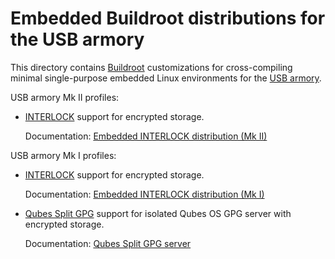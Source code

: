 Embedded Buildroot distributions for the USB armory
===================================================

This directory contains [Buildroot](http://buildroot.uclibc.org/)
customizations for cross-compiling minimal single-purpose embedded Linux
environments for the [USB armory](https://github.com/f-secure-foundry/usbarmory).

USB armory Mk II profiles:

* [INTERLOCK](https://github.com/f-secure-foundry/interlock) support for encrypted
  storage.

  Documentation: [Embedded INTERLOCK distribution (Mk II)](https://github.com/f-secure-foundry/usbarmory/blob/master/software/buildroot/README-INTERLOCK-mark-two.md)

USB armory Mk I profiles:

* [INTERLOCK](https://github.com/f-secure-foundry/interlock) support for encrypted
  storage.

  Documentation: [Embedded INTERLOCK distribution (Mk I)](https://github.com/f-secure-foundry/usbarmory/blob/master/software/buildroot/README-INTERLOCK.md)

* [Qubes Split GPG](https://www.qubes-os.org/doc/split-gpg/) support for
  isolated Qubes OS GPG server with encrypted storage.

  Documentation: [Qubes Split GPG server](https://github.com/f-secure-foundry/usbarmory/blob/master/software/buildroot/README-Qubes_Split_GPG.md)
